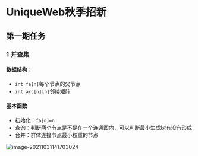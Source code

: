 # UniqueWeb秋季招新

## 第一期任务

### 1.并查集

#### 数据结构：

* `int fa[n]`每个节点的父节点
* `int arc[n][n]`邻接矩阵

#### 基本函数

* 初始化：`fa[n]=n`
* 查询：判断两个节点是不是在一个连通图内，可以判断最小生成树有没有形成
* 合并：群体连接节点最小权重的节点

![image-20211031141703024](C:\Users\26254\AppData\Roaming\Typora\typora-user-images\image-20211031141703024.png)
